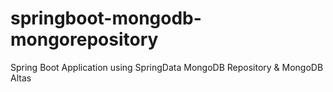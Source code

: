# springboot-mongodb-mongorepository
Spring Boot Application using SpringData MongoDB Repository &amp; MongoDB Altas
